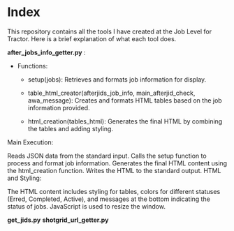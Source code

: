 # Index
This repository contains all the tools I have created at the Job Level for Tractor. Here is a brief explanation of what each tool does.

**after_jobs_info_getter.py** :

- Functions:

  - setup(jobs):
    Retrieves and formats job information for display.

  - table_html_creator(afterjids_job_info, main_afterjid_check, awa_message):
    Creates and formats HTML tables based on the job information provided.

  - html_creation(tables_html):
    Generates the final HTML by combining the tables and adding styling.

Main Execution:

Reads JSON data from the standard input.
Calls the setup function to process and format job information.
Generates the final HTML content using the html_creation function.
Writes the HTML to the standard output.
HTML and Styling:

The HTML content includes styling for tables, colors for different statuses (Erred, Completed, Active), and messages at the bottom indicating the status of jobs.
JavaScript is used to resize the window.

**get_jids.py** 
**shotgrid_url_getter.py**
